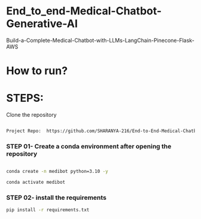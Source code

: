 
# End_to_end-Medical-Chatbot-Generative-AI

Build-a-Complete-Medical-Chatbot-with-LLMs-LangChain-Pinecone-Flask-AWS

# How to run?

# STEPS:

Clone the repository

```bash

Project Repo:  https://github.com/SHARANYA-216/End-to-End-Medical-Chatbot.git
```

### STEP 01- Create a conda environment after opening the repository

```bash 

conda create -n medibot python=3.10 -y
```
```bash 
conda activate medibot
```
### STEP 02- install the requirements

```bash
pip install -r requirements.txt
```